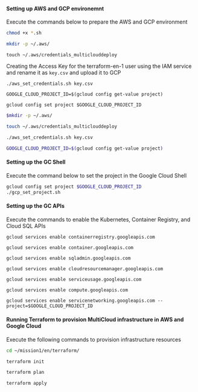 #### Setting up AWS and GCP environemnt
Execute the commands below to prepare the AWS and GCP environment
```bash
chmod +x *.sh
```
```bash
mkdir -p ~/.aws/
```
```
touch ~/.aws/credentials_multiclouddeploy
```
Creating the Access Key for the terraform-en-1 user using the IAM service and rename it as `key.csv` and upload it to GCP

```
./aws_set_credentials.sh key.csv
```
```
GOOGLE_CLOUD_PROJECT_ID=$(gcloud config get-value project)
```
```
gcloud config set project $GOOGLE_CLOUD_PROJECT_ID
```

```bash
$mkdir -p ~/.aws/
```
```bash
touch ~/.aws/credentials_multiclouddeploy
```
```bash
./aws_set_credentials.sh key.csv
```
```bash
GOOGLE_CLOUD_PROJECT_ID=$(gcloud config get-value project)
```

#### Setting up the GC Shell
Execute the command below to set the project in the Google Cloud Shell
```bash
gcloud config set project $GOOGLE_CLOUD_PROJECT_ID
./gcp_set_project.sh
```

#### Setting up the GC APIs
Execute the commands to enable the Kubernetes, Container Registry, and Cloud SQL APIs
```bash
gcloud services enable containerregistry.googleapis.com
```
```
gcloud services enable container.googleapis.com
```
```
gcloud services enable sqladmin.googleapis.com
```
```
gcloud services enable cloudresourcemanager.googleapis.com
```
```
gcloud services enable serviceusage.googleapis.com
```
```
gcloud services enable compute.googleapis.com
```
```
gcloud services enable servicenetworking.googleapis.com --project=$GOOGLE_CLOUD_PROJECT_ID
```

#### Running Terraform to provision MultiCloud infrastructure in AWS and Google Cloud
Execute the following commands to provision infrastructure resources

```bash
cd ~/mission1/en/terraform/
```
```bash
terraform init
```
```bash
terraform plan
```
```bash
terraform apply
```
